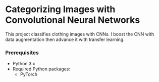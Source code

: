 # Categorizing Images with Convolutional Neural Networks

This project classifies clothing images with CNNs. I boost the CNN with data augmentation then advance it with transfer learning.

### Prerequisites

- Python 3.x
- Required Python packages:
  - PyTorch